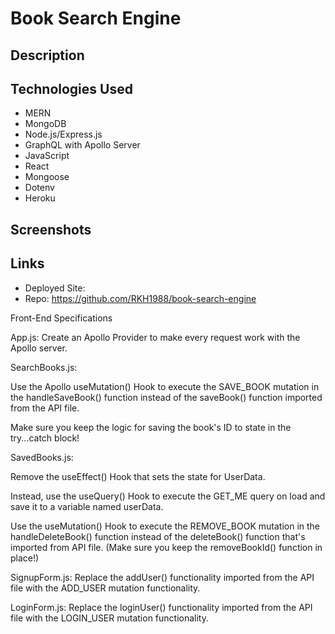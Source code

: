 # Book Search Engine

## Description

## Technologies Used
- MERN
- MongoDB
- Node.js/Express.js
- GraphQL with Apollo Server
- JavaScript
- React
- Mongoose
- Dotenv
- Heroku

## Screenshots

## Links
- Deployed Site: 
- Repo: https://github.com/RKH1988/book-search-engine

Front-End Specifications


App.js: Create an Apollo Provider to make every request work with the Apollo server.

SearchBooks.js:

Use the Apollo useMutation() Hook to execute the SAVE_BOOK mutation in the handleSaveBook() function instead of the saveBook() function imported from the API file.

Make sure you keep the logic for saving the book's ID to state in the try...catch block!

SavedBooks.js:

Remove the useEffect() Hook that sets the state for UserData.

Instead, use the useQuery() Hook to execute the GET_ME query on load and save it to a variable named userData.

Use the useMutation() Hook to execute the REMOVE_BOOK mutation in the handleDeleteBook() function instead of the deleteBook() function that's imported from API file. (Make sure you keep the removeBookId() function in place!)

SignupForm.js: Replace the addUser() functionality imported from the API file with the ADD_USER mutation functionality.

LoginForm.js: Replace the loginUser() functionality imported from the API file with the LOGIN_USER mutation functionality.